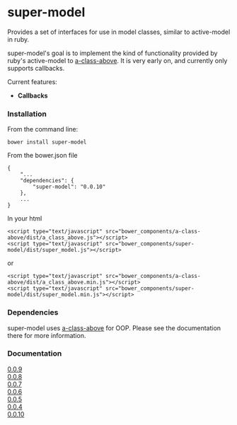 # super-model

Provides a set of interfaces for use in model classes, similar to active-model in ruby.

super-model's goal is to implement the kind of functionality provided by ruby's active-model to
[a-class-above](https://github.com/pedago/a-class-above).  It is very early on, and currently
only supports callbacks. 

Current features:

 * **Callbacks**

### Installation

From the command line:
    
    bower install super-model

From the bower.json file
    
    {
	    "...
	    "dependencies": {
	        "super-model": "0.0.10"
	    },
		...
	}
	
In your html

	<script type="text/javascript" src="bower_components/a-class-above/dist/a_class_above.js"></script>
    <script type="text/javascript" src="bower_components/super-model/dist/super_model.js"></script>
or

	<script type="text/javascript" src="bower_components/a-class-above/dist/a_class_above.min.js"></script>
    <script type="text/javascript" src="bower_components/super-model/dist/super_model.min.js"></script>

### Dependencies

super-model uses [a-class-above](https://github.com/pedago/a-class-above) for OOP.  Please see the documentation
there for more information.

### Documentation

[0.0.9](http://pedago.github.io/super-model/docs/0.0.9)  
[0.0.8](http://pedago.github.io/super-model/docs/0.0.8)  
[0.0.7](http://pedago.github.io/super-model/docs/0.0.7)  
[0.0.6](http://pedago.github.io/super-model/docs/0.0.6)  
[0.0.5](http://pedago.github.io/super-model/docs/0.0.5)  
[0.0.4](http://pedago.github.io/super-model/docs/0.0.4)  
[0.0.10](http://pedago.github.io/super-model/docs/0.0.10)  
